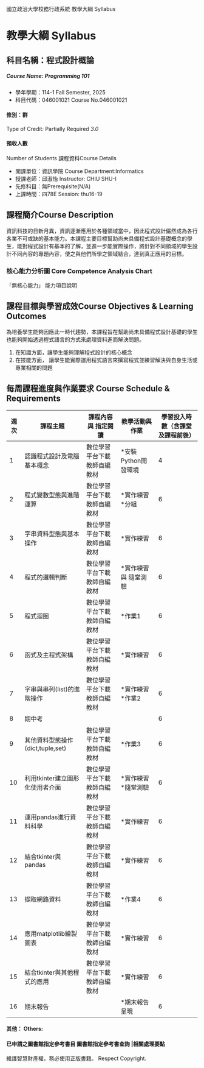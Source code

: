 國立政治大學校務行政系統 教學大綱 Syllabus
# 教學大綱 Syllabus
##  科目名稱：程式設計概論
#####  Course Name: Programming 101
  * 學年學期：114-1 Fall Semester, 2025 
  * 科目代碼：046001021 Course No.046001021
#### 修別：群
Type of Credit: Partially Required 
_3.0_
#### 預收人數
Number of Students
課程資料Course Details
  * 開課單位：資訊學院 Course Department:Informatics 
  * 授課老師：邱淑怡 Instructor: CHIU SHU-I 
  * 先修科目：無Prerequisite(N/A)
  * 上課時間：四78E Session: thu16-19
##  課程簡介Course Description
資訊科技的日新月異，資訊逐漸應用於各種領域當中，因此程式設計儼然成為各行各業不可或缺的基本能力。本課程主要目標幫助尚未具備程式設計基礎概念的學生，能對程式設計有基本的了解，並進一步能實際操作，將針對不同領域的學生設計不同內容的專題內容，使之與他們所學之領域結合，達到真正應用的目標。 
###  核心能力分析圖 Core Competence Analysis Chart
「無核心能力」 
能力項目說明
##  課程目標與學習成效Course Objectives & Learning Outcomes 
為培養學生能夠因應此一時代趨勢，本課程旨在幫助尚未具備程式設計基礎的學生也能夠開始透過程式語言的方式來處理資料進而解決問題。
  1. 在知識方面，讓學生能夠理解程式設計的核心概念
  2. 在技能方面， 讓學生能實際運用程式語言來撰寫程式並練習解決與自身生活或專業相關的問題
##  每周課程進度與作業要求 Course Schedule & Requirements
週次 |  課程主題 |  課程內容與 指定閱讀 |  教學活動與作業 |  學習投入時數（含課堂及課程前後）  
---|---|---|---|---  
1 |  認識程式設計及電腦基本概念 |  數位學習平台下載教師自編教材 |  *安裝Python開發環境 |  4  
2 |  程式變數型態與進階運算  |  數位學習平台下載教師自編教材 |  *實作練習 *分組 |  6  
3 |  字串資料型態與基本操作 |  數位學習平台下載教師自編教材 |  *實作練習 |  6  
4 |  程式的邏輯判斷 |  數位學習平台下載教師自編教材 |  *實作練習與 隨堂測驗 |  6  
5 |  程式迴圈 |  數位學習平台下載教師自編教材 |  *作業1  |  6  
6 |  函式及主程式架構 |  數位學習平台下載教師自編教材 |  *實作練習 |  6  
7 |  字串與串列(list)的進階操作 |  數位學習平台下載教師自編教材 |  *實作練習 *作業2 |  6  
8 |  期中考 |  |  |  6  
9 |  其他資料型態操作(dict,tuple,set) |  數位學習平台下載教師自編教材 |  *作業3 |  6  
10 |  利用tkinter建立圖形化使用者介面 |  數位學習平台下載教師自編教材 |  *實作練習 *隨堂測驗 |  6  
11 |  運用pandas進行資料科學 |  數位學習平台下載教師自編教材 |  *實作練習 |  6  
12 |  結合tkinter與pandas  |  數位學習平台下載教師自編教材 |  *實作練習 |  6  
13 |  擷取網路資料 |  數位學習平台下載教師自編教材 |  *作業4 |  6  
14 |  應用matplotlib繪製圖表 |  數位學習平台下載教師自編教材 |  *實作練習 |  6  
15 |  結合tkinter與其他程式的應用 |  數位學習平台下載教師自編教材 |  *實作練習 |  6  
16 |  期末報告 |  |  *期末報告呈現 |  6  
####  其他： Others:
####  已申請之圖書館指定參考書目  圖書館指定參考書查詢 |相關處理要點
維護智慧財產權，務必使用正版書籍。 Respect Copyright.